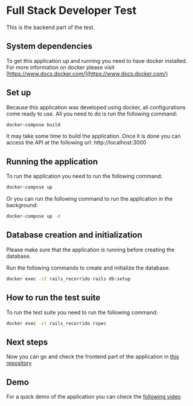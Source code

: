 # Full Stack Developer Test

This is the backend part of the test. 

## System dependencies
To get this application up and running you need to have docker installed.
For more information on docker please visit [https://www.docs.docker.com/](https://www.docs.docker.com/)

## Set up
Because this application was developed using docker, all configurations come ready to use. All you need to do is run the following command:

```bash
docker-compose build
```
It may take some time to build the application. Once it is done you can access the API at the following url: http://localhost:3000

## Running the application
To run the application you need to run the following command:

```bash
docker-compose up
```
Or you can run the following command to run the application in the background:

```bash
docker-compose up -d
```

## Database creation and initialization
Please make sure that the application is running before creating the database.


Run the following commands to create and initialize the database:

```bash
docker exec -it rails_recorrido rails db:setup
```


## How to run the test suite
To run the test suite you need to run the following command:

```bash
docker exec -it rails_recorrido rspec
```

## Next steps
Now you can go and check the frontend part of the application in [this repository](https://github.com/gabrielmonzon39/guardianes-informaticos-frontend)

## Demo
For a quick demo of the application you can check the [following video](https://drive.google.com/file/d/18Rj_sbIpGPikFD1TGCa2V19Wq_hjDJHH/view?usp=sharing)